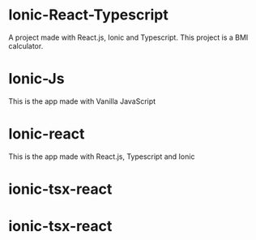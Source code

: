 # Ionic-React-Typescript
A project made with React.js, Ionic and Typescript. This project is a BMI calculator.

# Ionic-Js
This is the app made with Vanilla JavaScript

# Ionic-react
This is the app made with React.js, Typescript and Ionic
# ionic-tsx-react
# ionic-tsx-react
